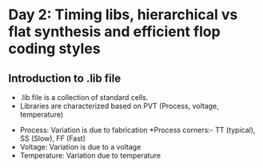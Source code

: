 # Day 2: Timing libs, hierarchical vs flat synthesis and efficient flop coding styles

## Introduction to .lib file
* .lib file is a collection of standard cells. 
* Libraries are characterized based on PVT (Process, voltage, temperature)
- Process: Variation is due to fabrication
  *Process corners:- TT (typical), SS (Slow), FF (Fast)
- Voltage: Variation is due to a voltage
- Temperature: Variation due to temperature



